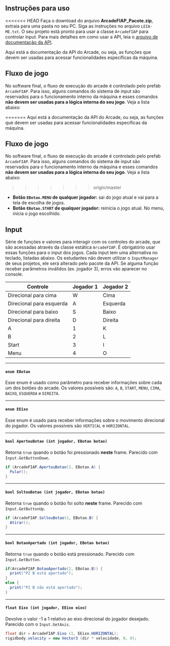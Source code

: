 ## Instruções para uso

<<<<<<< HEAD
Faça o download do arquivo **ArcadeFIAP_Pacote.zip**, extraia para uma pasta no seu PC. Siga as instruções no arquivo `LEIA-ME.txt`. O seu projeto está pronto para usar a classe `ArcadeFIAP` para controlar input. Para mais detalhes em como usar a API, leia o [arquivo de documentação da API](DocumentacaoAPI.md).

Aqui está a documentação da API do Arcade, ou seja, as funções que devem ser usadas para acessar funcionalidades específicas da máquina.

## Fluxo de jogo

No software final, o fluxo de execução do arcade é controlado pelo prefab `ArcadeFIAP`. Para isso, alguns comandos do sistema de input são reservados para o funcionamento interno da máquina e esses comandos **não devem ser usadas para a lógica interna do seu jogo**. Veja a lista abaixo:

=======
Aqui está a documentação da API do Arcade, ou seja, as funções que devem ser usadas para acessar funcionalidades específicas da máquina.

## Fluxo de jogo
No software final, o fluxo de execução do arcade é controlado pelo prefab `ArcadeFIAP`. Para isso, alguns comandos do sistema de input são reservados para o funcionamento interno da máquina e esses comandos **não devem ser usadas para a lógica interna do seu jogo**. Veja a lista abaixo:

>>>>>>> origin/master
- **Botão `EBotao.MENU` de qualquer jogador:** sai do jogo atual e vai para a tela de escolha de jogos.
- **Botão `EBotao.START` de qualquer jogador:** reinicia o jogo atual. No menu, inicia o jogo escolhido.

## Input

Série de funções e valores para interagir com os controles do arcade, que são acessadas através da classe estática  `ArcadeFIAP`. É obrigatório usar essas funções para o input dos jogos. Cada input tem uma alternativa no teclado, listadas abaixo. Os estudantes não devem utilizar o `InputManager` de seus projetos, ele será alterado pelo pacote da API. Se alguma função receber parâmetros inválidos (ex. jogador 3), erros vão aparecer no console.

Controle | Jogador 1 | Jogador 2
---------|-----------|----------
Direcional para cima | W | Cima
Direcional para esquerda | A | Esquerda
Direcional para baixo | S | Baixo
Direcional para direita | D | Direita
A | 1 | K 
B | 2 | L
Start | 3 | I
Menu | 4 | O

---
#### `enum EBotao`

Esse enum é usado como parâmetro para receber informações sobre cada um dos botões do arcade. Os valores possíveis são: `A`, `B`, `START`, `MENU`, `CIMA`,  `BAIXO`,  `ESQUERDA` e  `DIREITA`.

---
#### `enum EEixo`

Esse enum é usado para receber informações sobre o movimento direcional do jogador. Os valores possíveis são `VERTICAL` e  `HORIZONTAL`.

---
#### `bool ApertouBotao (int jogador, EBotao botao)`

Retorna `true` quando o botão foi pressionado **neste** frame. Parecido com `Input.GetButtonDown`.

```csharp
if (ArcadeFIAP.ApertouBotao(2, EBotao.A) {
  Pular();
}
```

---
#### `bool SoltouBotao (int jogador, EBotao botao)`

Retorna `true` quando o botão foi solto **neste** frame. Parecido com `Input.GetButtonUp`.

```csharp
if (ArcadeFIAP.SoltouBotao(1, EBotao.B) {
  Atirar();
}
```

---
#### `bool BotaoApertado (int jogador, EBotao botao)`

Retorna `true` quando o botão está pressionado. Parecido com `Input.GetButton`.

```csharp
if(ArcadeFIAP.BotaoApertado(2, EBotao.B)) {
  print("P2 B está apertado");
}
else {
  print("P2 B não está apertado");
}
```

---
#### `float Eixo (int jogador, EEixo eixo)`

Devolve o valor -1 a 1 relativo ao eixo direcional do jogador desejado. Parecido com o `Input.GetAxis`.

```csharp
float dir = ArcadeFIAP.Eixo (1, EEixo.HORIZONTAL);
rigidbody.velocity = new Vector3 (dir * velocidade, 0, 0);
```
